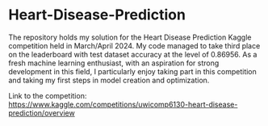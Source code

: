 # Heart-Disease-Prediction

The repository holds my solution for the Heart Disease Prediction Kaggle competition held in March/April 2024. My code managed to take third place on the leaderboard with test dataset accuracy at the level of 0.86956. As a fresh machine learning enthusiast, with an aspiration for strong development in this field, I particularly enjoy taking part in this competition and taking my first steps in model creation and optimization.

Link to the competition: https://www.kaggle.com/competitions/uwicomp6130-heart-disease-prediction/overview
